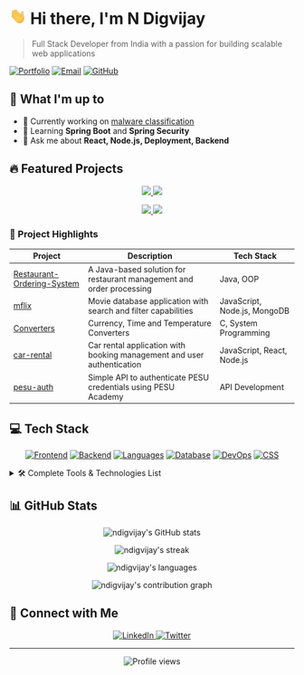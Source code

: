 # <img src="https://raw.githubusercontent.com/ABSphreak/ABSphreak/master/gifs/Hi.gif" width="30px"> Hi there, I'm N Digvijay

> Full Stack Developer from India with a passion for building scalable web applications

[![Portfolio](https://img.shields.io/badge/Portfolio-ndv--portfolio-blue?style=for-the-badge&logo=vercel)](https://ndv-portfolio.vercel.app/)
[![Email](https://img.shields.io/badge/Email-digvijayn1993%40gmail.com-red?style=for-the-badge&logo=gmail)](mailto:digvijayn1993@gmail.com)
[![GitHub](https://img.shields.io/badge/GitHub-ndigvijay-black?style=for-the-badge&logo=github)](https://github.com/ndigvijay)

## 🚀 What I'm up to

- 🔭 Currently working on [malware classification](https://github.com/ndigvijay/Capstone_98_2025)
- 🌱 Learning **Spring Boot** and **Spring Security**
- 💬 Ask me about **React, Node.js, Deployment, Backend**

## 🔥 Featured Projects

<p align="center">
  <a href="https://github.com/ndigvijay/Capstone_98_2025">
    <img src="https://github-readme-stats.vercel.app/api/pin/?username=ndigvijay&repo=Capstone_98_2025&theme=tokyonight" />
  </a>
  <a href="https://github.com/ndigvijay/Restaurant-Ordering-System">
    <img src="https://github-readme-stats.vercel.app/api/pin/?username=ndigvijay&repo=Restaurant-Ordering-System&theme=tokyonight" />
  </a>
</p>

<p align="center">
  <a href="https://github.com/ndigvijay/deepfake">
    <img src="https://github-readme-stats.vercel.app/api/pin/?username=ndigvijay&repo=deepfake&theme=tokyonight" />
  </a>
  <a href="https://github.com/ndigvijay/mflix">
    <img src="https://github-readme-stats.vercel.app/api/pin/?username=ndigvijay&repo=mflix&theme=tokyonight" />
  </a>
</p>

### 📂 Project Highlights

| Project | Description | Tech Stack |
|---------|-------------|------------|
| [Restaurant-Ordering-System](https://github.com/ndigvijay/Restaurant-Ordering-System) | A Java-based solution for restaurant management and order processing | Java, OOP |
| [mflix](https://github.com/ndigvijay/mflix) | Movie database application with search and filter capabilities | JavaScript, Node.js, MongoDB |
| [Converters](https://github.com/ndigvijay/Converters) | Currency, Time and Temperature Converters | C, System Programming |
| [car-rental](https://github.com/ndigvijay/car-rental) | Car rental application with booking management and user authentication | JavaScript, React, Node.js |
| [pesu-auth](https://github.com/ndigvijay/pesu-auth) | Simple API to authenticate PESU credentials using PESU Academy | API Development |

## 💻 Tech Stack

<p align="center">
  <a href="#"><img src="https://img.shields.io/badge/Frontend-React%20|%20Next.js-61DAFB?style=flat-square&logo=react" alt="Frontend" /></a>
  <a href="#"><img src="https://img.shields.io/badge/Backend-Node.js%20|%20Express%20|%20Spring-339933?style=flat-square&logo=node.js" alt="Backend" /></a>
  <a href="#"><img src="https://img.shields.io/badge/Languages-JavaScript%20|%20Java%20|%20Python%20|%20Go-F7DF1E?style=flat-square&logo=javascript" alt="Languages" /></a>
  <a href="#"><img src="https://img.shields.io/badge/Database-MySQL%20|%20PostgreSQL-4479A1?style=flat-square&logo=mysql" alt="Database" /></a>
  <a href="#"><img src="https://img.shields.io/badge/DevOps-Docker%20|%20AWS%20|%20Jenkins-2496ED?style=flat-square&logo=docker" alt="DevOps" /></a>
  <a href="#"><img src="https://img.shields.io/badge/CSS-Tailwind%20|%20Bootstrap-38B2AC?style=flat-square&logo=tailwind-css" alt="CSS" /></a>
</p>

<details>
  <summary>🛠️ Complete Tools & Technologies List</summary>
  
  ![AWS](https://img.shields.io/badge/-AWS-232F3E?style=flat-square&logo=amazon-aws&logoColor=white)
  ![Bash](https://img.shields.io/badge/-Bash-4EAA25?style=flat-square&logo=gnu-bash&logoColor=white)
  ![Bootstrap](https://img.shields.io/badge/-Bootstrap-7952B3?style=flat-square&logo=bootstrap&logoColor=white)
  ![C](https://img.shields.io/badge/-C-A8B9CC?style=flat-square&logo=c&logoColor=white)
  ![CSS3](https://img.shields.io/badge/-CSS3-1572B6?style=flat-square&logo=css3&logoColor=white)
  ![Docker](https://img.shields.io/badge/-Docker-2496ED?style=flat-square&logo=docker&logoColor=white)
  ![Express](https://img.shields.io/badge/-Express-000000?style=flat-square&logo=express&logoColor=white)
  ![Flask](https://img.shields.io/badge/-Flask-000000?style=flat-square&logo=flask&logoColor=white)
  ![Git](https://img.shields.io/badge/-Git-F05032?style=flat-square&logo=git&logoColor=white)
  ![Go](https://img.shields.io/badge/-Go-00ADD8?style=flat-square&logo=go&logoColor=white)
  ![HTML5](https://img.shields.io/badge/-HTML5-E34F26?style=flat-square&logo=html5&logoColor=white)
  ![Java](https://img.shields.io/badge/-Java-007396?style=flat-square&logo=java&logoColor=white)
  ![JavaScript](https://img.shields.io/badge/-JavaScript-F7DF1E?style=flat-square&logo=javascript&logoColor=black)
  ![Jenkins](https://img.shields.io/badge/-Jenkins-D24939?style=flat-square&logo=jenkins&logoColor=white)
  ![Linux](https://img.shields.io/badge/-Linux-FCC624?style=flat-square&logo=linux&logoColor=black)
  ![MySQL](https://img.shields.io/badge/-MySQL-4479A1?style=flat-square&logo=mysql&logoColor=white)
  ![Next.js](https://img.shields.io/badge/-Next.js-000000?style=flat-square&logo=next.js&logoColor=white)
  ![Nginx](https://img.shields.io/badge/-Nginx-009639?style=flat-square&logo=nginx&logoColor=white)
  ![Node.js](https://img.shields.io/badge/-Node.js-339933?style=flat-square&logo=node.js&logoColor=white)
  ![Pandas](https://img.shields.io/badge/-Pandas-150458?style=flat-square&logo=pandas&logoColor=white)
  ![PostgreSQL](https://img.shields.io/badge/-PostgreSQL-336791?style=flat-square&logo=postgresql&logoColor=white)
  ![Postman](https://img.shields.io/badge/-Postman-FF6C37?style=flat-square&logo=postman&logoColor=white)
  ![Python](https://img.shields.io/badge/-Python-3776AB?style=flat-square&logo=python&logoColor=white)
  ![React](https://img.shields.io/badge/-React-61DAFB?style=flat-square&logo=react&logoColor=black)
  ![Redux](https://img.shields.io/badge/-Redux-764ABC?style=flat-square&logo=redux&logoColor=white)
  ![scikit-learn](https://img.shields.io/badge/-scikit_learn-F7931E?style=flat-square&logo=scikit-learn&logoColor=white)
  ![Spring](https://img.shields.io/badge/-Spring-6DB33F?style=flat-square&logo=spring&logoColor=white)
  ![Tailwind CSS](https://img.shields.io/badge/-Tailwind_CSS-38B2AC?style=flat-square&logo=tailwind-css&logoColor=white)
  ![Webpack](https://img.shields.io/badge/-Webpack-8DD6F9?style=flat-square&logo=webpack&logoColor=black)
</details>

## 📊 GitHub Stats

<p align="center">
  <img src="https://github-readme-stats.vercel.app/api?username=ndigvijay&show_icons=true&theme=tokyonight" alt="ndigvijay's GitHub stats" />
</p>

<p align="center">
  <img src="https://github-readme-streak-stats.herokuapp.com/?user=ndigvijay&theme=tokyonight" alt="ndigvijay's streak" />
</p>

<p align="center">
  <img src="https://github-readme-stats.vercel.app/api/top-langs/?username=ndigvijay&layout=compact&theme=tokyonight" alt="ndigvijay's languages" />
</p>

<p align="center">
  <img src="https://github-profile-summary-cards.vercel.app/api/cards/profile-details?username=ndigvijay&theme=tokyonight" alt="ndigvijay's contribution graph" />
</p>

## 🤝 Connect with Me

<p align="center">
  <a href="https://linkedin.com/in/your-linkedin" target="_blank">
    <img src="https://img.shields.io/badge/LinkedIn-0077B5?style=for-the-badge&logo=linkedin&logoColor=white" alt="LinkedIn"/>
  </a>
  <a href="https://twitter.com/your-twitter" target="_blank">
    <img src="https://img.shields.io/badge/Twitter-1DA1F2?style=for-the-badge&logo=twitter&logoColor=white" alt="Twitter"/>
  </a>
</p>

---

<p align="center">
  <img src="https://komarev.com/ghpvc/?username=ndigvijay&style=flat-square&color=blue" alt="Profile views" />
</p>

